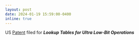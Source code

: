 ```yaml
---
layout: post
date: 2024-01-19 15:59:00-0400
inline: true
---
```


US <a href="https://patents.google.com/patent/US20240249121A1/en">Patent</a> filed for <B><I>Lookup Tables for Ultra Low-Bit Operations</I></B> 
